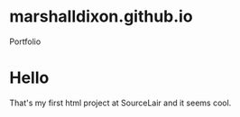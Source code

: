 # marshalldixon.github.io
Portfolio
<!doctype html>
<html>
    <head>
        <meta charset="utf8" />
        <title></title>
    </head>
    <body>
        <h1>Hello</h1>
        <p>That's my first html project at SourceLair and it seems cool.</p>
    </body>
</html>
